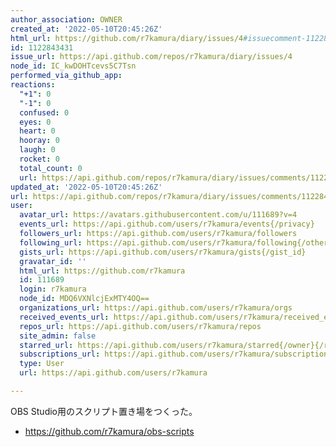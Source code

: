 ```yaml
---
author_association: OWNER
created_at: '2022-05-10T20:45:26Z'
html_url: https://github.com/r7kamura/diary/issues/4#issuecomment-1122843431
id: 1122843431
issue_url: https://api.github.com/repos/r7kamura/diary/issues/4
node_id: IC_kwDOHTcevs5C7Tsn
performed_via_github_app: 
reactions:
  "+1": 0
  "-1": 0
  confused: 0
  eyes: 0
  heart: 0
  hooray: 0
  laugh: 0
  rocket: 0
  total_count: 0
  url: https://api.github.com/repos/r7kamura/diary/issues/comments/1122843431/reactions
updated_at: '2022-05-10T20:45:26Z'
url: https://api.github.com/repos/r7kamura/diary/issues/comments/1122843431
user:
  avatar_url: https://avatars.githubusercontent.com/u/111689?v=4
  events_url: https://api.github.com/users/r7kamura/events{/privacy}
  followers_url: https://api.github.com/users/r7kamura/followers
  following_url: https://api.github.com/users/r7kamura/following{/other_user}
  gists_url: https://api.github.com/users/r7kamura/gists{/gist_id}
  gravatar_id: ''
  html_url: https://github.com/r7kamura
  id: 111689
  login: r7kamura
  node_id: MDQ6VXNlcjExMTY4OQ==
  organizations_url: https://api.github.com/users/r7kamura/orgs
  received_events_url: https://api.github.com/users/r7kamura/received_events
  repos_url: https://api.github.com/users/r7kamura/repos
  site_admin: false
  starred_url: https://api.github.com/users/r7kamura/starred{/owner}{/repo}
  subscriptions_url: https://api.github.com/users/r7kamura/subscriptions
  type: User
  url: https://api.github.com/users/r7kamura

---
```

OBS Studio用のスクリプト置き場をつくった。

- https://github.com/r7kamura/obs-scripts